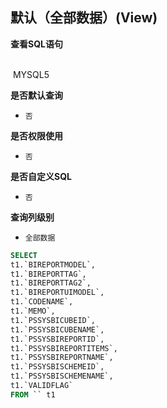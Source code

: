 ## 默认（全部数据）(View) <!-- {docsify-ignore-all} -->



<p class="panel-title"><b>查看SQL语句</b></p>
<br>

<el-row>
&nbsp;<el-tag @click="MYSQL5 = true">MYSQL5</el-tag>
</el-row>

<br>
<p class="panel-title"><b>是否默认查询</b></p>

* `否`

<p class="panel-title"><b>是否权限使用</b></p>

* `否`

<p class="panel-title"><b>是否自定义SQL</b></p>

* `否`

<p class="panel-title"><b>查询列级别</b></p>

* `全部数据`






<el-dialog v-model="MYSQL5" title="MYSQL5">

```sql
SELECT
t1.`BIREPORTMODEL`,
t1.`BIREPORTTAG`,
t1.`BIREPORTTAG2`,
t1.`BIREPORTUIMODEL`,
t1.`CODENAME`,
t1.`MEMO`,
t1.`PSSYSBICUBEID`,
t1.`PSSYSBICUBENAME`,
t1.`PSSYSBIREPORTID`,
t1.`PSSYSBIREPORTITEMS`,
t1.`PSSYSBIREPORTNAME`,
t1.`PSSYSBISCHEMEID`,
t1.`PSSYSBISCHEMENAME`,
t1.`VALIDFLAG`
FROM `` t1 


```

</el-dialog>

<script>
 const { createApp } = Vue
  createApp({
    data() {
      return {
                MYSQL5 : false
        
      }
    },
    methods: {
    }
  }).use(ElementPlus).mount('#app')
</script>